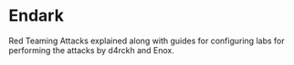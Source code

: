 # Endark

Red Teaming Attacks explained along with guides for configuring labs for performing the attacks by d4rckh and Enox.